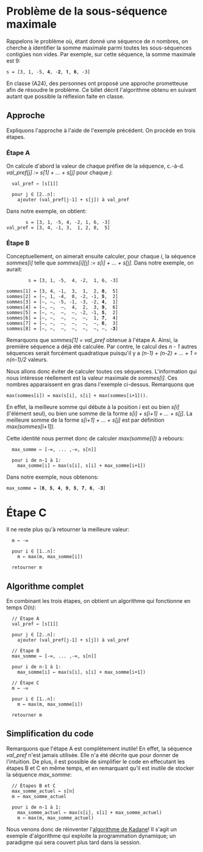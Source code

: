 # Problème de la sous-séquence maximale

Rappelons le problème où, étant donné une séquence de _n_ nombres, on cherche à identifier la somme maximale
parmi toutes les sous-séquences contigües non vides. Par exemple, sur cette séquence, la somme maximale est 9:

```
s = [3, 1, -5, 𝟒, -𝟐, 𝟏, 𝟔, -3]
```

En classe (A24), des personnes ont proposé une approche prometteuse afin de résoudre le problème.
Ce billet décrit l'algorithme obtenu en suivant autant que possible la réflexion faite en classe.

## Approche

Expliquons l'approche à l'aide de l'exemple précédent. On procède en trois étapes.

### Étape A

On calcule d'abord la valeur de chaque préfixe de la séquence,
c.-à-d.   _val_pref[j] := s[1] + ... + s[j]_ pour chaque _j_:

```
  val_pref ← [s[1]]

  pour j ∈ [2..n]:
    ajouter (val_pref[j-1] + s[j]) à val_pref
```
Dans notre exemple, on obtient:

```
       s = [3, 1, -5, 4, -2, 1, 6, -3]
val_pref = [3, 4, -1, 3,  1, 2, 8,  5]
```

### Étape B

Conceptuellement, on aimerait ensuite calculer, pour chaque _i_,
la séquence _sommes[i]_ telle que _sommes[i][j] := s[i] + ... + s[j]_.
Dans notre exemple, on aurait:

```
        s = [3, 1, -5,  4, -2,  1, 6, -3]

sommes[1] = [3, 4, -1,  3,  1,  2, 𝟖,  5]
sommes[2] = [–, 1, -4,  0, -2, -1, 𝟓,  2]
sommes[3] = [–, –, -5, -1, -3, -2, 𝟒,  1]
sommes[4] = [–, –,  –,  4,  2,  3, 𝟗,  6]
sommes[5] = [–, –,  –,  –, -2, -1, 𝟓,  2]
sommes[6] = [–, –,  –,  –,  –,  1, 𝟕,  4]
sommes[7] = [–, –,  –,  –,  –,  –, 𝟔,  3]
sommes[8] = [–, –,  –,  –,  –,  –, –, -𝟑]
```

Remarquons que _sommes[1] = val_pref_ obtenue à l'étape A. Ainsi, la première séquence a déjà été
calculée. Par contre, le calcul des _n - 1_ autres séquences serait forcément
quadratique puisqu'il y a _(n-1) + (n-2) + … + 1 = n(n-1)/2_ valeurs.

Nous allons donc éviter de calculer toutes ces séquences. L'information qui
nous intéresse réellement est la valeur maximale de _sommes[i]_. Ces nombres
apparaissent en gras dans l'exemple ci-dessus. Remarquons que

```
max(sommes[i]) = max(s[i], s[i] + max(sommes[i+1])).
```

En effet, la meilleure somme qui débute à la position _i_ est ou
bien _s[i]_ (l'élément seul), ou bien une somme de la forme
_s[i] + s[i+1] + … + s[j]_. La meilleure somme de la forme _s[i+1] + … + s[j]_
est par définition _max(sommes[i+1])_.

Cette identité nous permet donc de calculer _max(somme[i])_ à rebours:

```
  max_somme ← [-∞, ... ,-∞, s[n]]

  pour i de n-1 à 1:
    max_somme[i] ← max(s[i], s[i] + max_somme[i+1])
```

Dans notre exemple, nous obtenons:

```
max_somme = [𝟖, 𝟓, 𝟒, 𝟗, 𝟓, 𝟕, 𝟔, -𝟑]
```

# Étape C

Il ne reste plus qu'à retourner la meilleure valeur:

```
  m ← -∞

  pour i ∈ [1..n]:
    m ← max(m, max_somme[i])

  retourner m
```

## Algorithme complet

En combinant les trois étapes, on obtient un algorithme qui fonctionne en temps _O(n)_:

```
  // Étape A
  val_pref ← [s[1]]

  pour j ∈ [2..n]:
    ajouter (val_pref[j-1] + s[j]) à val_pref

  // Étape B
  max_somme ← [-∞, ... ,-∞, s[n]]

  pour i de n-1 à 1:
    max_somme[i] ← max(s[i], s[i] + max_somme[i+1])

  // Étape C
  m ← -∞

  pour i ∈ [1..n]:
    m ← max(m, max_somme[i])

  retourner m
```

## Simplification du code

Remarquons que l'étape A est complètement inutile! En effet, la séquence _val_pref_ n'est
jamais utilisée. Elle n'a été décrite que pour donner de l'intuition.
De plus, il est possible de simplifier le code en effecutant les étapes B et C
en même temps, et en remarquant qu'il est inutile de stocker la séquence _max_somme_:

```
  // Étapes B et C
  max_somme_actuel ← s[n]
  m ← max_somme_actuel

  pour i de n-1 à 1:
    max_somme_actuel ← max(s[i], s[i] + max_somme_actuel)
    m ← max(m, max_somme_actuel)
```

Nous venons donc de réinventer l'[algorithme de Kadane](https://en.wikipedia.org/wiki/Maximum_subarray_problem#Kadane's_algorithm)!
Il s'agit un exemple d'algorithme qui exploite la programmation dynamique; un paradigme qui sera couvert plus tard dans la
session.
